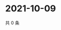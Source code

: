 # 2021-10-09

共 0 条

<!-- BEGIN WEIBO -->
<!-- 最后更新时间 Sat Oct 09 2021 23:10:50 GMT+0800 (China Standard Time) -->

<!-- END WEIBO -->
